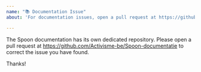 ```yaml
---
name: "📚 Documentation Issue"
about: 'For documentation issues, open a pull request at https://github.com/Activisme-be/Spoon-documentatie'

---
```


The Spoon documentation has its own dedicated repository. Please open a pull request at https://github.com/Activisme-be/Spoon-documentatie to correct the issue you have found.

Thanks!
